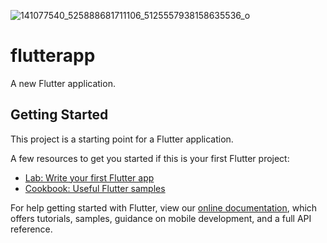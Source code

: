 ![141077540_525888681711106_5125557938158635536_o](https://user-images.githubusercontent.com/64069584/127820487-2cc3deb6-3089-4cfc-bcd1-fb5a77fcfd6a.jpg)
# flutterapp

A new Flutter application.

## Getting Started

This project is a starting point for a Flutter application.

A few resources to get you started if this is your first Flutter project:

- [Lab: Write your first Flutter app](https://flutter.dev/docs/get-started/codelab)
- [Cookbook: Useful Flutter samples](https://flutter.dev/docs/cookbook)

For help getting started with Flutter, view our
[online documentation](https://flutter.dev/docs), which offers tutorials,
samples, guidance on mobile development, and a full API reference.
